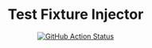 <h1 align="center">Test Fixture Injector</h1>
<p align="center">
  <a href="https://github.com/vitorsalgado/test-fixture-injector/actions/workflows/continuous-integration.yml">
    <img src="https://github.com/vitorsalgado/test-fixture-injector/actions/workflows/continuous-integration.yml/badge.svg" alt="GitHub Action Status" />
  </a>
</p>

